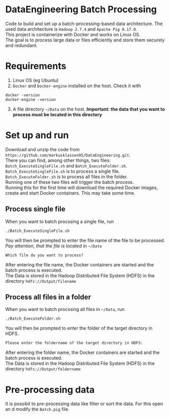 # DataEngineering Batch Processing
Code to build and set up a batch-processing-based data architecture. The used data architecture is `Hadoop 2.7.4` and `Apache Pig 0.17.0`.  
This project is containerize with Docker and works on Linux OS.  
The goal is to process large data or files efficiently and store them securely and redundant.
# Requirements
1. Linux OS (eg Ubuntu)
2. `Docker` and `Docker-engine` installed on the host. Check it with
```
docker -version
docker-engine -version
```
3. A file directory `~/Data` on the host. **Important: the data that you want to process must be located in this directory**
# Set up and run 
Download and unzip the code from `https://github.com/markusklassen95/DataEngineering.git`.  
There you can find, among other things, two files: `Batch_ExecuteSingleFile.sh` and `Batch_ExecuteFolder.sh`.  
`Batch_ExecuteSingleFile.sh` is to process a single file.  
`Batch_ExecuteFolder.sh` is to process all files in the folder.  
Running one of these two files will trigger the batch process.  
Running this for the first time will download the required Docker images, create and start Docker containers. This may take some time.
## Process single file  
When you want to batch procssing a single file, run
```
./Batch_ExecuteSingleFile.sh
```
You will then be prompted to enter the file name of the file to be processed. *Pay attention, that the file is located in `~/Data`*
```
Which file du you want to process?

```
After entering the file name, the Docker containers are started and the batch process is executed.  
The Data is stored in the Hadoop Distributed File System (HDFS) in the directory `hdfs://Output/filename`
## Process all files in a folder  
When you want to batch procssing all files in `~/Data`, run
```
./Batch_ExecuteFolder.sh
```
You will then be prompted to enter the folder of the target directory in HDFS.
```
Please enter the foldername of the target directory in HDFS:

```
After entering the folder name, the Docker containers are started and the batch process is executed.  
The Data is stored in the Hadoop Distributed File System (HDFS) in the directory `hdfs://Output/foldername`

# Pre-processing data
It is possibil to pre-processing data like filter or sort the data. For this open an d modify the `Batch.pig` file.
